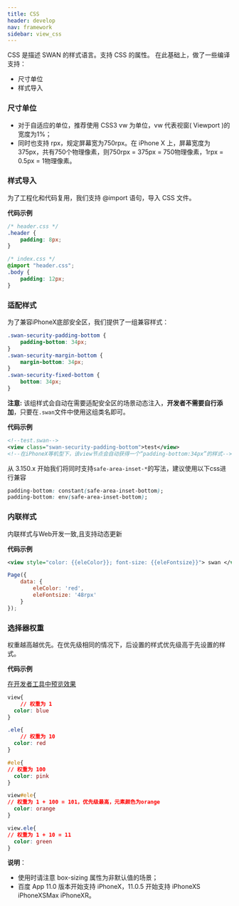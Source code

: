 ```yaml
---
title: CSS
header: develop
nav: framework
sidebar: view_css
---
```


CSS 是描述 SWAN 的样式语言。支持 CSS 的属性。
在此基础上，做了一些编译支持：
- 尺寸单位
- 样式导入

### 尺寸单位
- 对于自适应的单位，推荐使用 CSS3 vw 为单位，vw 代表视窗( Viewport )的宽度为1%；
- 同时也支持 rpx，规定屏幕宽为750rpx。在 iPhone X 上，屏幕宽度为375px，共有750个物理像素，则750rpx = 375px = 750物理像素，1rpx = 0.5px = 1物理像素。

### 样式导入
为了工程化和代码复用，我们支持 @import 语句，导入 CSS 文件。

**代码示例**

```css
/* header.css */
.header {
    padding: 8px;
}
```

```css
/* index.css */
@import "header.css";
.body {
    padding: 12px;
}
```

### 适配样式
为了兼容iPhoneX底部安全区，我们提供了一组兼容样式：

```css
.swan-security-padding-bottom {
    padding-bottom: 34px;
}
.swan-security-margin-bottom {
    margin-bottom: 34px;
}
.swan-security-fixed-bottom {
    bottom: 34px;
}
```

**注意:** 该组样式会自动在需要适配安全区的场景动态注入，**开发者不需要自行添加**，只要在`.swan`文件中使用这组类名即可。

**代码示例**

```xml
<!--test.swan-->
<view class="swan-security-padding-bottom">test</view>
<!--在iPhoneX等机型下，该view节点会自动获得一个“padding-bottom:34px”的样式-->
```

从 3.150.x 开始我们将同时支持`safe-area-inset-*`的写法，建议使用以下css进行兼容

```css
padding-bottom: constant(safe-area-inset-bottom);
padding-bottom: env(safe-area-inset-bottom);
```

### 内联样式

内联样式与Web开发一致,且支持动态更新

**代码示例**

```xml
<view style="color: {{eleColor}}; font-size: {{eleFontsize}}"> swan </view>
```

```js
Page({
    data: {
        eleColor: 'red',
        eleFontsize: '48rpx'
    }
});
```

### 选择器权重

权重越高越优先。在优先级相同的情况下，后设置的样式优先级高于先设置的样式。

**代码示例**

<a href="swanide://fragment/cce33f29c0c7ede9cabc2912232320931577177401032" title="在开发者工具中预览效果" target="_self">在开发者工具中预览效果</a>

```css
view{ 
    // 权重为 1
  color: blue
}

.ele{ 
    // 权重为 10
  color: red
}

#ele{ 
// 权重为 100
  color: pink
}

view#ele{ 
// 权重为 1 + 100 = 101，优先级最高，元素颜色为orange
  color: orange
}

view.ele{ 
// 权重为 1 + 10 = 11
  color: green
}
```


**说明**：
* 使用时请注意 box-sizing 属性为非默认值的场景；
* 百度 App 11.0 版本开始支持 iPhoneX，11.0.5 开始支持 iPhoneXS iPhoneXSMax iPhoneXR。
